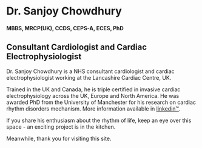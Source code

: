 # Dr. Sanjoy Chowdhury 
#### MBBS, MRCP(UK), CCDS, CEPS-A, ECES, PhD
## Consultant Cardiologist and Cardiac Electrophysiologist



Dr. Sanjoy Chowdhury is a NHS consultant cardiologist and cardiac electrophysiologist working at the Lancashire Cardiac Centre, UK.

Trained in the UK and Canada, he is triple certified in invasive cardiac electrophysiology across the UK, Europe and North America. 
He was awarded PhD from the University of Manchester for his research on cardiac rhythm disorders mechanism.
More information available in [linkedin™](https://www.linkedin.com/in/sanjoykumar/).

If you share his enthusiasm about the rhythm of life, keep an eye over this space - an exciting project is in the kitchen.

Meanwhile, thank you for visiting this site. 
